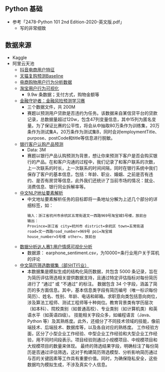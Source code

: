 
## Python 基础

- 参考「2478-Python 101 2nd Edition-2020-英文版.pdf」
  - 写的非常细致


## 数据来源

- Kaggle
- 阿里云天池
  - [抖音电商用户特征](https://tianchi.aliyun.com/dataset/204698)
  - [天猫复购预测Baseline](https://tianchi.aliyun.com/dataset/187161)
  - [电商购物用户行为分析数据](https://tianchi.aliyun.com/dataset/203653)
  - [淘宝用户行为可视化](https://tianchi.aliyun.com/dataset/202033)
    - 9.9w 条数据；支付方式，购物金额等
  - [金融守护者：金融风险预测学习赛](https://tianchi.aliyun.com/competition/entrance/531830/information)
    - 三个数据文件，共 200M
    - 赛题以预测用户贷款是否违约为任务。该数据来自某信贷平台的贷款记录，总数据量超过120w，包含47列变量信息，其中15列为匿名变量。为了保证比赛的公平性，将会从中抽取80万条作为训练集，20万条作为测试集A，20万条作为测试集B，同时会对employmentTitle、purpose、postCode和title等信息进行脱敏。
  - [银行客户认购产品预测](https://tianchi.aliyun.com/competition/entrance/531993/information)
    - Data: 3M 
    - 赛题以银行产品认购预测为背景，想让你来预测下客户是否会购买银行的产品。在和客户沟通的过程中，我们记录了和客户联系的次数，上一次联系的时长，上一次联系的时间间隔，同时在银行系统中我们保存了客户的基本信息，包括：年龄、职业、婚姻、之前是否有违约、是否有房贷等信息，此外我们还统计了当前市场的情况：就业、消费信息、银行同业拆解率等。
  - [中文NLP地址要素解析](https://tianchi.aliyun.com/competition/entrance/531900/information)
    - 中文地址要素解析任务的目标即将一条地址分解为上述几个部分的详细标签，如：
      ```
      输入：浙江省杭州市余杭区五常街道文一西路969号淘宝城5号楼，放前台
      输出：
      Province=浙江省 city=杭州市 district=余杭区 town=五常街道 
      road=文一西路road_number=969号 poi=淘宝城 
      house_number=5号楼 other=，放前台
      ```
  - [数据分析达人赛1:用户情感可视化分析](https://tianchi.aliyun.com/competition/entrance/531890/information)    
    - 数据源： earphone_sentiment.csv，为10000+条行业用户关于耳机的评论
  - [中文简历筛选数据集（部分IT行业）](https://tianchi.aliyun.com/dataset/201566)
    - 本数据集是模拟生成的结构化简历数据，共包含 5000 条记录，旨在为简历评估筛选相关提供数据支持，且通过特定评估指标对每份简历进行了 “通过” 或 “不通过” 的标注。 数据包含 34 个字段，涵盖了简历的多方面信息。其中，基本信息类字段有简历编号（唯一标识每份简历）、姓名、性别、年龄、电话和邮箱。求职意向类包括意向岗位，涉及算法工程师、测试工程师等十种岗位。教育背景类有学历层次（如本科）、院校类别（如普通高校）、专业类别（如计算机类）和英语水平（如英语四级）。 技能相关字段众多，如编程语言（Java、Python 等）及其熟练度。此外，还细分了不同技术领域的技能，像前端技术、后端技术、数据库等，以及各自对应的熟练度。 工作经验方面，区分了小型企业工作经验、中型企业工作经验和大型企业工作经验，用不同时间段表示。项目经验则通过小规模项目、中规模项目和大规模项目的数量来体现。 最终的筛选结果字段，明确标注了每份简历是否通过评估筛选，这对于构建简历筛选模型、分析影响简历通过与否的关键因素等工作具有重要价值。同时，为确保隐私安全，这些数据均为模拟生成，不涉及真实个人信息。